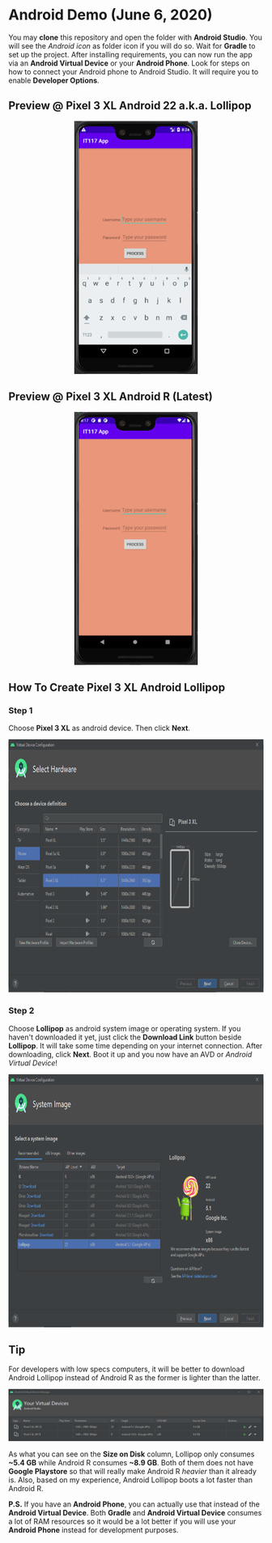 # Android Demo (June 6, 2020)
You may **clone** this repository and open the folder with **Android Studio**. You will see the *Android icon* as folder icon if you will do so. Wait for **Gradle** to set up the project. After installing requirements, you can now run the app via an **Android Virtual Device** or your **Android Phone**. Look for steps on how to connect your Android phone to Android Studio. It will require you to enable **Developer Options**.

## Preview @ Pixel 3 XL Android 22 a.k.a. Lollipop
<p align="center"><img height="500px" src="./Images/Android_Lollipop.PNG"></p>

## Preview @ Pixel 3 XL Android R (Latest)
<p align="center"><img height="500px" src="./Images/Android_R.PNG"></p>

## How To Create Pixel 3 XL Android Lollipop

### Step 1
Choose **Pixel 3 XL** as android device. Then click **Next**.

<p align="center"><img height="500px" src="./Images/Step1.PNG"></p>

### Step 2
Choose **Lollipop** as android system image or operating system. If you haven't downloaded it yet, just click the **Download Link** button beside **Lollipop**. It will take some time depending on your internet connection. After downloading, click **Next**. Boot it up and you now have an AVD or *Android Virtual Device*!

<p align="center"><img height="500px" src="./Images/Step2.PNG"></p>

## Tip
For developers with low specs computers, it will be better to download Android Lollipop instead of Android R as the former is lighter than the latter.

<p align="center"><img src="./Images/Rvs22.PNG"></p>

As what you can see on the **Size on Disk** column, Lollipop only consumes **~5.4 GB** while Android R consumes **~8.9 GB**. Both of them does not have **Google Playstore** so that will really make Android R *heavier* than it already is. Also, based on my experience, Android Lollipop boots a lot faster than Android R.

**P.S.** If you have an **Android Phone**, you can actually use that instead of the **Android Virtual Device**. Both **Gradle** and **Android Virtual Device** consumes a lot of RAM resources so it would be a lot better if you will use your **Android Phone** instead for development purposes.
